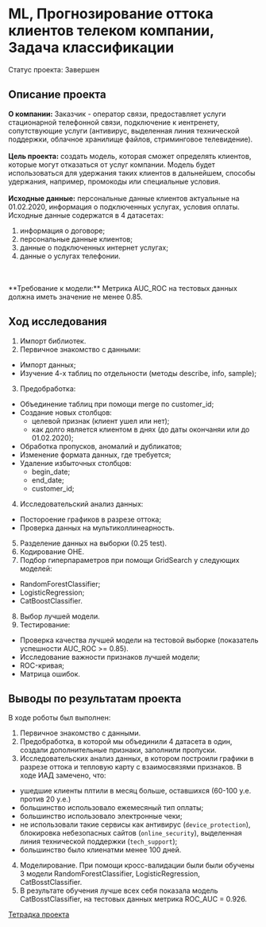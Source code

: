 # ML, Прогнозирование оттока клиентов телеком компании,  Задача классификации 

Статус проекта: Завершен

## Описание проекта

**О компании:**  Заказчик - оператор связи, предоставляет услуги стационарной телефонной связи, подключение к иентренету, сопутствующие услуги (антивирус, выделенная линия технической поддержки, облачное хранилище файлов, стриминговое телевидение).
<br>
<br> **Цель проекта:** создать модель, которая сможет определять клиентов, которые могут отказаться от услуг компании. Модель будет использоваться для  удержания таких клиентов в дальнейшем, способы удержания, например,  промокоды или специальные условия. 
<br>
<br> **Исходные данные:** персональные данные клиентов актуальные на 01.02.2020, информация о подключенных услугах, условия оплаты. Исходные данные содержатся в  4 датасетах:

1. информация о договоре;
2. персональные данные клиентов;
3. данные о подключенных интернет услугах;
4. данные о услугах телефонии.
<br>
<br> **Требование к модели:**  Метрика AUC_ROC на тестовых данных должна иметь значение не менее 0.85.



## Ход исследования

1. Импорт библиотек.
2. Первичное знакомство с данными:
- Импорт данных; 
- Изучение 4-х таблиц по отдельности (методы describe, info, sample);
3. Предобработка:
-  Объединение таблиц при помощи merge по customer_id; 
-  Создание новых столбцов:
    - целевой признак (клиент ушел или нет);
    - как долго является клиентом в днях (до даты окончаняи или до 01.02.2020);
- Обработка пропусков, аномалий и дубликатов;
- Изменение формата данных, где требуется;
- Удаление избыточных столбцов:
    - begin_date;
    - end_date;
    - customer_id;
4. Исследовательский анализ данных:
- Постороение графиков в разрезе оттока;
- Проверка данных на мультиколлинеарность.
5. Разделение данных на выборки (0.25 test).
6. Кодирование OHE.
7. Подбор гиперпараметров при помощи GridSearch у следующих моделей:
- RandomForestClassifier;
- LogisticRegression;
- CatBoostClassifier.
8. Выбор лучшей модели.
9. Тестирование:
- Проверка качества лучшей модели на тестовой выборке (показатель успешности AUC_ROC >= 0.85).
- Исследование важности признаков лучшей модели;
- ROC-кривая;
- Матрица ошибок.


## Выводы по результатам проекта

В ходе роботы был выполнен:
<br>
1. Первичное знакомство с данными.
2. Предобработка, в которой мы объединили 4 датасета в один, создали дополнительные признаки, заполнили пропуски.
3. Исследовательских анализ данных, в котором построили графики в разрезе оттока и тепловую карту с взаимосвязями признаков. В ходе ИАД замечено, что:
- ушедшие клиенты плтили в месяц больше, оставшихся (60-100 у.е. против 20 у.е.)
- большинство использовало ежемесяный тип оплаты;
- большинство использовало электронные чеки;
- не использовали такие сервисы как антивирус (`device_protection`), блокировка небезопасных сайтов (`online_security`), выделенная линия технической поддержки (`tech_support`);
- большинство было клиенатми менее 100 дней.
4. Моделирование. При помощи кросс-валидации были были обучены 3 модели RandomForestClassifier, LogisticRegression, CatBosstClassifier. 
5. В результате обучения лучше всех себя показала модель CatBosstClassifier, на тестовых данных метрика ROC_AUC = 0.926.



[Тетрадка проекта](https://github.com/anastasiya-samoylova/Yandex-Praktikum/blob/main/n12_ml_classification_churn_telecom/n12_ml_class_churn_telecom.ipynb)
